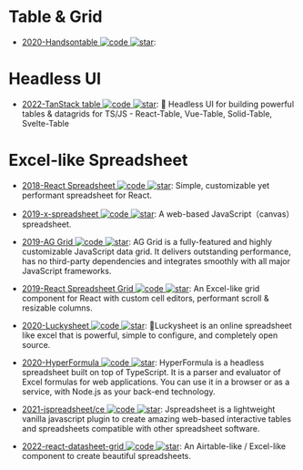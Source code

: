 # Table & Grid

- [2020-Handsontable ![code](https://martrix-usa.oss-accelerate.aliyuncs.com/logo/code.svg) ![star](https://img.shields.io/github/stars/handsontable/handsontable)](https://github.com/handsontable/handsontable):

# Headless UI

- [2022-TanStack table ![code](https://martrix-usa.oss-accelerate.aliyuncs.com/logo/code.svg) ![star](https://img.shields.io/github/stars/TanStack/table)](https://github.com/TanStack/table): 🤖 Headless UI for building powerful tables & datagrids for TS/JS - React-Table, Vue-Table, Solid-Table, Svelte-Table

# Excel-like Spreadsheet

- [2018-React Spreadsheet ![code](https://martrix-usa.oss-accelerate.aliyuncs.com/logo/code.svg) ![star](https://img.shields.io/github/stars/iddan/react-spreadsheet)](https://github.com/iddan/react-spreadsheet): Simple, customizable yet performant spreadsheet for React.

- [2019-x-spreadsheet ![code](https://martrix-usa.oss-accelerate.aliyuncs.com/logo/code.svg) ![star](https://img.shields.io/github/stars/myliang/x-spreadsheet)](https://github.com/myliang/x-spreadsheet): A web-based JavaScript（canvas） spreadsheet.

- [2019-AG Grid ![code](https://martrix-usa.oss-accelerate.aliyuncs.com/logo/code.svg) ![star](https://img.shields.io/github/stars/ag-grid/ag-grid)](https://github.com/ag-grid/ag-grid): AG Grid is a fully-featured and highly customizable JavaScript data grid. It delivers outstanding performance, has no third-party dependencies and integrates smoothly with all major JavaScript frameworks.

- [2019-React Spreadsheet Grid ![code](https://martrix-usa.oss-accelerate.aliyuncs.com/logo/code.svg) ![star](https://img.shields.io/github/stars/denisraslov/react-spreadsheet-grid)](https://github.com/denisraslov/react-spreadsheet-grid): An Excel-like grid component for React with custom cell editors, performant scroll & resizable columns.

- [2020-Luckysheet ![code](https://martrix-usa.oss-accelerate.aliyuncs.com/logo/code.svg) ![star](https://img.shields.io/github/stars/dream-num/Luckysheet)](https://github.com/dream-num/Luckysheet): 🚀Luckysheet is an online spreadsheet like excel that is powerful, simple to configure, and completely open source.

- [2020-HyperFormula ![code](https://martrix-usa.oss-accelerate.aliyuncs.com/logo/code.svg) ![star](https://img.shields.io/github/stars/handsontable/hyperformula)](https://github.com/handsontable/hyperformula): HyperFormula is a headless spreadsheet built on top of TypeScript. It is a parser and evaluator of Excel formulas for web applications. You can use it in a browser or as a service, with Node.js as your back-end technology.

- [2021-jspreadsheet/ce ![code](https://martrix-usa.oss-accelerate.aliyuncs.com/logo/code.svg) ![star](https://img.shields.io/github/stars/jspreadsheet/ce)](https://github.com/jspreadsheet/ce): Jspreadsheet is a lightweight vanilla javascript plugin to create amazing web-based interactive tables and spreadsheets compatible with other spreadsheet software.

- [2022-react-datasheet-grid ![code](https://martrix-usa.oss-accelerate.aliyuncs.com/logo/code.svg) ![star](https://img.shields.io/github/stars/nick-keller/react-datasheet-grid)](https://github.com/nick-keller/react-datasheet-grid): An Airtable-like / Excel-like component to create beautiful spreadsheets.
